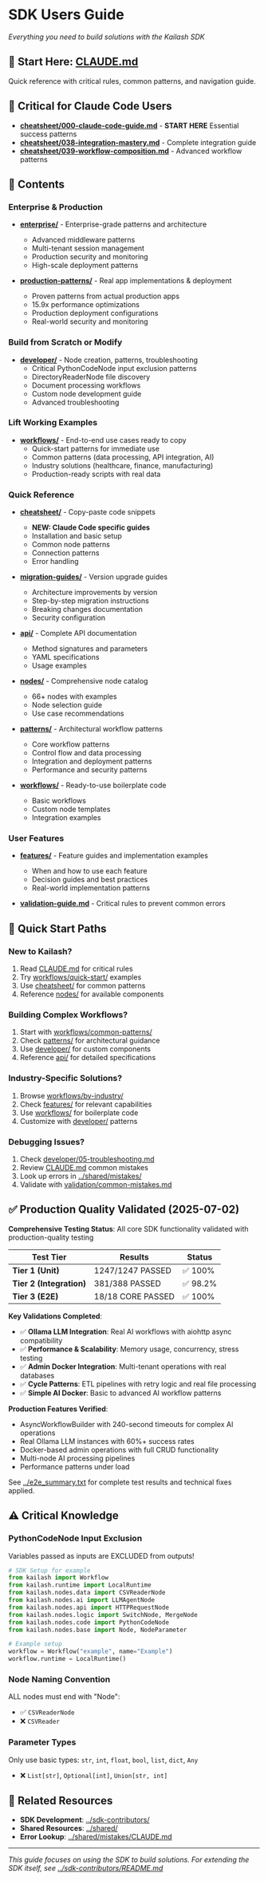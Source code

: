 # SDK Users Guide

*Everything you need to build solutions with the Kailash SDK*

## 🚨 Start Here: [CLAUDE.md](CLAUDE.md)
Quick reference with critical rules, common patterns, and navigation guide.

## 🎯 **Critical for Claude Code Users**
- **[cheatsheet/000-claude-code-guide.md](cheatsheet/000-claude-code-guide.md)** - **START HERE** Essential success patterns
- **[cheatsheet/038-integration-mastery.md](cheatsheet/038-integration-mastery.md)** - Complete integration guide
- **[cheatsheet/039-workflow-composition.md](cheatsheet/039-workflow-composition.md)** - Advanced workflow patterns

## 📁 Contents

### **Enterprise & Production**
- **[enterprise/](enterprise/)** - Enterprise-grade patterns and architecture
  - Advanced middleware patterns
  - Multi-tenant session management
  - Production security and monitoring
  - High-scale deployment patterns

- **[production-patterns/](production-patterns/)** - Real app implementations & deployment
  - Proven patterns from actual production apps
  - 15.9x performance optimizations
  - Production deployment configurations
  - Real-world security and monitoring

### **Build from Scratch or Modify**
- **[developer/](developer/)** - Node creation, patterns, troubleshooting
  - Critical PythonCodeNode input exclusion patterns
  - DirectoryReaderNode file discovery
  - Document processing workflows
  - Custom node development guide
  - Advanced troubleshooting

### **Lift Working Examples**
- **[workflows/](workflows/)** - End-to-end use cases ready to copy
  - Quick-start patterns for immediate use
  - Common patterns (data processing, API integration, AI)
  - Industry solutions (healthcare, finance, manufacturing)
  - Production-ready scripts with real data

### **Quick Reference**
- **[cheatsheet/](cheatsheet/)** - Copy-paste code snippets
  - **NEW: Claude Code specific guides**
  - Installation and basic setup
  - Common node patterns
  - Connection patterns
  - Error handling
- **[migration-guides/](migration-guides/)** - Version upgrade guides
  - Architecture improvements by version
  - Step-by-step migration instructions
  - Breaking changes documentation
  - Security configuration

- **[api/](api/)** - Complete API documentation
  - Method signatures and parameters
  - YAML specifications
  - Usage examples

- **[nodes/](nodes/)** - Comprehensive node catalog
  - 66+ nodes with examples
  - Node selection guide
  - Use case recommendations

- **[patterns/](patterns/)** - Architectural workflow patterns
  - Core workflow patterns
  - Control flow and data processing
  - Integration and deployment patterns
  - Performance and security patterns

- **[workflows/](workflows/)** - Ready-to-use boilerplate code
  - Basic workflows
  - Custom node templates
  - Integration examples

### **User Features**
- **[features/](features/)** - Feature guides and implementation examples
  - When and how to use each feature
  - Decision guides and best practices
  - Real-world implementation patterns

- **[validation-guide.md](validation-guide.md)** - Critical rules to prevent common errors

## 🎯 Quick Start Paths

### **New to Kailash?**
1. Read [CLAUDE.md](CLAUDE.md) for critical rules
2. Try [workflows/quick-start/](workflows/quick-start/) examples
3. Use [cheatsheet/](cheatsheet/) for common patterns
4. Reference [nodes/](nodes/) for available components

### **Building Complex Workflows?**
1. Start with [workflows/common-patterns/](workflows/common-patterns/)
2. Check [patterns/](patterns/) for architectural guidance
3. Use [developer/](developer/) for custom components
4. Reference [api/](api/) for detailed specifications

### **Industry-Specific Solutions?**
1. Browse [workflows/by-industry/](workflows/by-industry/)
2. Check [features/](features/) for relevant capabilities
3. Use [workflows/](workflows/) for boilerplate code
4. Customize with [developer/](developer/) patterns

### **Debugging Issues?**
1. Check [developer/05-troubleshooting.md](developer/05-troubleshooting.md)
2. Review [CLAUDE.md](CLAUDE.md) common mistakes
3. Look up errors in [../shared/mistakes/](../shared/mistakes/)
4. Validate with [validation/common-mistakes.md](validation/common-mistakes.md)

## ✅ Production Quality Validated (2025-07-02)

**Comprehensive Testing Status**: All core SDK functionality validated with production-quality testing

| Test Tier | Results | Status |
|-----------|---------|---------|
| **Tier 1 (Unit)** | 1247/1247 PASSED | ✅ 100% |
| **Tier 2 (Integration)** | 381/388 PASSED | ✅ 98.2% |
| **Tier 3 (E2E)** | 18/18 CORE PASSED | ✅ 100% |

**Key Validations Completed**:
- ✅ **Ollama LLM Integration**: Real AI workflows with aiohttp async compatibility
- ✅ **Performance & Scalability**: Memory usage, concurrency, stress testing
- ✅ **Admin Docker Integration**: Multi-tenant operations with real databases
- ✅ **Cycle Patterns**: ETL pipelines with retry logic and real file processing
- ✅ **Simple AI Docker**: Basic to advanced AI workflow patterns

**Production Features Verified**:
- AsyncWorkflowBuilder with 240-second timeouts for complex AI operations
- Real Ollama LLM instances with 60%+ success rates
- Docker-based admin operations with full CRUD functionality
- Multi-node AI processing pipelines
- Performance patterns under load

See [../e2e_summary.txt](../e2e_summary.txt) for complete test results and technical fixes applied.

## ⚠️ Critical Knowledge

### **PythonCodeNode Input Exclusion**
Variables passed as inputs are EXCLUDED from outputs!
```python
# SDK Setup for example
from kailash import Workflow
from kailash.runtime import LocalRuntime
from kailash.nodes.data import CSVReaderNode
from kailash.nodes.ai import LLMAgentNode
from kailash.nodes.api import HTTPRequestNode
from kailash.nodes.logic import SwitchNode, MergeNode
from kailash.nodes.code import PythonCodeNode
from kailash.nodes.base import Node, NodeParameter

# Example setup
workflow = Workflow("example", name="Example")
workflow.runtime = LocalRuntime()
```

### **Node Naming Convention**
ALL nodes must end with "Node":
- ✅ `CSVReaderNode`
- ❌ `CSVReader`

### **Parameter Types**
Only use basic types: `str`, `int`, `float`, `bool`, `list`, `dict`, `Any`
- ❌ `List[str]`, `Optional[int]`, `Union[str, int]`

## 📖 Related Resources

- **SDK Development**: [../sdk-contributors/](../sdk-contributors/)
- **Shared Resources**: [../shared/](../shared/)
- **Error Lookup**: [../shared/mistakes/CLAUDE.md](../shared/mistakes/CLAUDE.md)

---

*This guide focuses on using the SDK to build solutions. For extending the SDK itself, see [../sdk-contributors/README.md](../sdk-contributors/README.md)*
